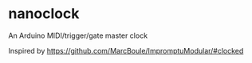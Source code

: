 # nanoclock

An Arduino MIDI/trigger/gate master clock

Inspired by https://github.com/MarcBoule/ImpromptuModular/#clocked

